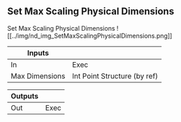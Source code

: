 ## Set Max Scaling Physical Dimensions
Set Max Scaling Physical Dimensions
![[../img/nd_img_SetMaxScalingPhysicalDimensions.png]]

|Inputs||
|--|--|
| In | Exec |
| Max Dimensions | Int Point Structure (by ref) |

|Outputs||
|--|--|
| Out | Exec |
